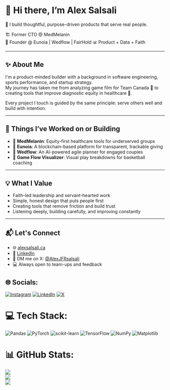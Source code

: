 # 👋 Hi there, I’m Alex Salsali

🎯 I build thoughtful, purpose-driven products that serve real people.

🏗️ Former CTO @ MedMelanin  
🧱 Founder @ Eunoia | Wedflow | FairHold 
📊 Product + Data + Faith

---

## ✨ About Me

I'm a product-minded builder with a background in software engineering, sports performance, and startup strategy.  
My journey has taken me from analyzing game film for Team Canada 🏀 to creating tools that improve diagnostic equity in healthcare 🏥.

Every project I touch is guided by the same principle: serve others well and build with intention.

---

## 🔨 Things I’ve Worked on or Building

- 🧬 **MedMelanin**: Equity-first healthcare tools for underserved groups 
- 🙏 **Eunoia**: A blockchain-based platform for transparent, trackable giving  
- 💍 **Wedflow**: An AI-powered agile planner for engaged couples  
- 🏀 **Game Flow Visualizer**: Visual play breakdowns for basketball coaching

---

## 💡 What I Value

- Faith-led leadership and servant-hearted work  
- Simple, honest design that puts people first  
- Creating tools that remove friction and build trust  
- Listening deeply, building carefully, and improving constantly

---

## 📬 Let's Connect

- 🌐 [alexsalsali.ca](https://alexsalsali.ca)  
- 💼 [LinkedIn](https://www.linkedin.com/in/alexsalsali)  
- 📨 DM me on X: [@AlexJFRsalsali](https://X.com/AlexJFRsalsali)  
- 💻 Always open to team-ups and feedback



## 🌐 Socials:
[![Instagram](https://img.shields.io/badge/Instagram-%23E4405F.svg?logo=Instagram&logoColor=white)](https://instagram.com/https://www.instagram.com/alex_salsali/) [![LinkedIn](https://img.shields.io/badge/LinkedIn-%230077B5.svg?logo=linkedin&logoColor=white)](https://linkedin.com/in/https://www.linkedin.com/in/alexsalsali/) [![X](https://img.shields.io/badge/X-black.svg?logo=X&logoColor=white)](https://x.com/https://x.com/AlexJFRSalsali) 

# 💻 Tech Stack:
![Pandas](https://img.shields.io/badge/pandas-%23150458.svg?style=for-the-badge&logo=pandas&logoColor=white) ![PyTorch](https://img.shields.io/badge/PyTorch-%23EE4C2C.svg?style=for-the-badge&logo=PyTorch&logoColor=white) ![scikit-learn](https://img.shields.io/badge/scikit--learn-%23F7931E.svg?style=for-the-badge&logo=scikit-learn&logoColor=white) ![TensorFlow](https://img.shields.io/badge/TensorFlow-%23FF6F00.svg?style=for-the-badge&logo=TensorFlow&logoColor=white) ![NumPy](https://img.shields.io/badge/numpy-%23013243.svg?style=for-the-badge&logo=numpy&logoColor=white) ![Matplotlib](https://img.shields.io/badge/Matplotlib-%23ffffff.svg?style=for-the-badge&logo=Matplotlib&logoColor=black)
# 📊 GitHub Stats:
![](https://github-readme-stats.vercel.app/api?username=asalsali&theme=merko&hide_border=true&include_all_commits=false&count_private=false)<br/>
![](https://nirzak-streak-stats.vercel.app/?user=asalsali&theme=merko&hide_border=true)<br/>
![](https://github-readme-stats.vercel.app/api/top-langs/?username=asalsali&theme=merko&hide_border=true&include_all_commits=false&count_private=false&layout=compact)



